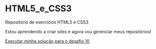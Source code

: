 # HTML5_e_CSS3
 Repositório de exercícios HTML5 e CSS3 

Estou aprendendo a criar sites e agora vou gerenciar meus repositórios!

<a href="https://lgsantos.github.io/HTML5_e_CSS3/M%C3%B3dulo%2002/exerc%C3%ADcios/desafio10/index.html">Executar minha solução para o desafio 10</a>